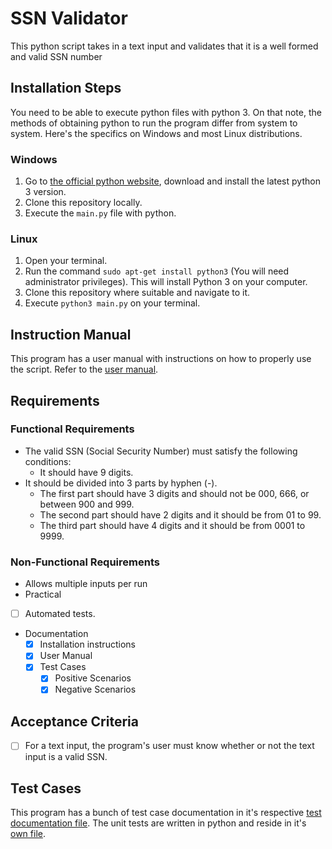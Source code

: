 # SSN Validator
This python script takes in a text input and validates that it is a well formed and valid SSN number
## Installation Steps
You need to be able to execute python files with python 3. On that note, the methods of obtaining python to run the program differ from system to system. Here's the specifics on Windows and most Linux distributions.
### Windows
1. Go to [the official python website](https://www.python.org/downloads/), download and install the latest python 3 version.
2. Clone this repository locally.
3. Execute the `main.py` file with python.
### Linux
1. Open your terminal.
2. Run the command `sudo apt-get install python3` (You will need administrator privileges). This will install Python 3 on your computer.
3. Clone this repository where suitable and navigate to it.
4. Execute `python3 main.py` on your terminal.
## Instruction Manual
This program has a user manual with instructions on how to properly use the script.
Refer to the [user manual](docs/MANUAL.MD).

## Requirements
### Functional Requirements
* The valid SSN (Social Security Number) must satisfy the following conditions:
    * It should have 9 digits.
* It should be divided into 3 parts by hyphen (-).
    * The first part should have 3 digits and should not be 000, 666, or between 900 and 999.
    * The second part should have 2 digits and it should be from 01 to 99.
    * The third part should have 4 digits and it should be from 0001 to 9999.

### Non-Functional Requirements
* Allows multiple inputs per run
* Practical
* [ ] Automated tests.
* Documentation
    * [x] Installation instructions
    * [x] User Manual
    * [x] Test Cases
        * [x] Positive Scenarios
        * [x] Negative Scenarios
## Acceptance Criteria
* [ ] For a text input, the program's user must know whether or not the text input is a valid SSN.

## Test Cases
This program has a bunch of test case documentation in it's respective [test documentation file](docs/TESTCASES.MD).
The unit tests are written in python and reside in it's [own file](./ssnValidatorTest.py).